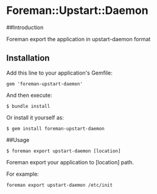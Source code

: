 # Foreman::Upstart::Daemon

##Introduction

Foreman export the application in upstart-daemon format

## Installation

Add this line to your application's Gemfile:

    gem 'foreman-upstart-daemon'

And then execute:

    $ bundle install

Or install it yourself as:

    $ gem install foreman-upstart-daemon

##Usage

    $ foreman export upstart-daemon [location]

Foreman export your application to [location] path.

For example:

    foreman export upstart-daemon /etc/init